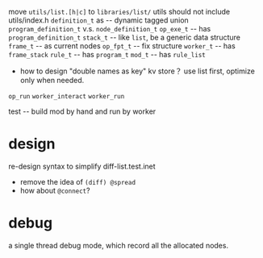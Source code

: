 move `utils/list.[h|c]` to `libraries/list/`
utils should not include utils/index.h
`definition_t` as -- dynamic tagged union
`program_definition_t` v.s. `node_definition_t`
`op_exe_t` -- has `program_definition_t`
`stack_t` -- like `list`, be a generic data structure
`frame_t` -- as current nodes
`op_fpt_t` -- fix structure
`worker_t` -- has `frame_stack`
`rule_t` -- has `program_t`
`mod_t` -- has `rule_list`

- how to design "double names as key" kv store？
  use list first, optimize only when needed.

`op_run`
`worker_interact`
`worker_run`

test -- build mod by hand and run by worker

# design

re-design syntax to simplify diff-list.test.inet

- remove the idea of `(diff) @spread`
- how about `@connect`?

# debug

a single thread debug mode, which record all the allocated nodes.
